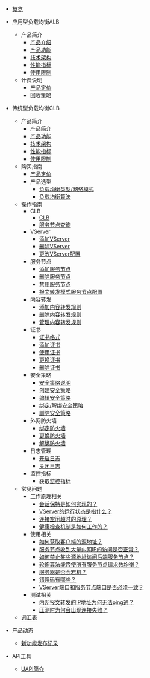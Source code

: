 
* [概览](/ulb/README)
* 应用型负载均衡ALB
  * 产品简介
    * [产品介绍](/ulb/alb/intro/whatisalb)
    * [产品功能](/ulb/alb/intro/function)
    * [技术架构](/ulb/alb/intro/architecture)
    * [性能指标](/ulb/alb/intro/performance)
    * [使用限制](/ulb/alb/intro/limit)
  * 计费说明
    * [产品定价](/ulb/alb/buy/charge)
    * [回收策略](/ulb/alb/buy/recyle)
 
* 传统型负载均衡CLB
  * 产品简介
    * [产品简介](/ulb/intro/whatisulb)
    * [产品功能](/ulb/intro/function)
    * [技术架构](/ulb/intro/architecture)
    * [性能指标](/ulb/intro/performance)
    * [使用限制](/ulb/intro/limit)
  * 购买指南
    * [产品定价](/ulb/fast/price)
    * 产品选型
        * [负载均衡类型/网络模式](/ulb/fast/createulb/networktype)
        * [负载均衡算法](/ulb/fast/createulb/algorithm)
  * 操作指南
    * CLB
      * [CLB](/ulb/guide/ulb/createulb)
      * [服务节点查询](/ulb/guide/ulb/querybackend)
    * VServer
      * [添加VServer](/ulb/guide/vserver/createvserver)
      * [删除VServer](/ulb/guide/vserver/deletevserver)
      * [更改VServer配置](/ulb/guide/vserver/editvserver)
    * 服务节点
      * [添加服务节点](/ulb/guide/realserver/addrealserver)
      * [删除服务节点](/ulb/guide/realserver/deleterealserver)
      * [禁用服务节点](/ulb/guide/realserver/disablerealserver)
      * [报文转发模式服务节点配置](/ulb/guide/realserver/editrealserver)
    * 内容转发
      * [添加内容转发规则](/ulb/guide/forwardpolicy/addrule)
      * [删除内容转发规则](/ulb/guide/forwardpolicy/deleterule)
      * [管理内容转发规则](/ulb/guide/forwardpolicy/editrule)
    * 证书
      * [证书格式](/ulb/guide/certificate/certificateformat)
      * [添加证书](/ulb/guide/certificate/addcertificate)
      * [使用证书](/ulb/guide/certificate/use)
      * [更换证书](/ulb/guide/certificate/replacecertificate)
      * [删除证书](/ulb/guide/certificate/deletecertificate)
    * 安全策略
      * [安全策略说明](/ulb/guide/securitypolicy/securitypolicy)
      * [创建安全策略](/ulb/guide/securitypolicy/addsecuritypolicy)
      * [编辑安全策略](/ulb/guide/securitypolicy/editsecuritypolicy)
      * [绑定/解绑安全策略](/ulb/guide/securitypolicy/usesecuritypolicy)
      * [删除安全策略](/ulb/guide/securitypolicy/deletesecuritypolicy)
    * 外网防火墙
      * [绑定防火墙](/ulb/guide/firewall/bindfirewall)
      * [更换防火墙](/ulb/guide/firewall/updatefirewall)
      * [解绑防火墙](/ulb/guide/firewall/unbindfirewall)
    * 日志管理
      * [开启日志](/ulb/guide/log/openlog)
      * [关闭日志](/ulb/guide/log/closelog)
    * 监控指标
      * [获取监控指标](/ulb/guide/ulbmonitor/getmonitoring)
  * 常见问题
    * 工作原理相关
      * [会话保持是如何实现的？](/ulb/faq/session)
      * [VServer的运行状态是指什么？](/ulb/faq/vserverstatus)
      * [连接空闲超时的原理？](/ulb/faq/idletimeout)
      * [健康检查机制是如何工作的？](/ulb/faq/ulbhealthcheck)
    * 使用相关
      * [如何获取客户端的源地址？](/ulb/faq/sourceip)
      * [服务节点收到大量内网IP的访问是否正常？](/ulb/faq/intranetip)
      * [如何禁止某些源地址访问后端服务节点？](/ulb/faq/firewall)
      * [轮询算法能否使所有服务节点请求数均衡？](/ulb/faq/pollingalgorithm)
      * [服务器是否会宕机？](/ulb/faq/ulbserver)
      * [错误码有哪些？](/ulb/faq/errorcode)
      * [VServer端口和服务节点端口是否必须一致？](/ulb/faq/vserverport)
    * 测试相关
      * [内网报文转发的IP地址为何无法ping通？](/ulb/faq/ping)
      * [压测时为何会出现连接失败？](/ulb/faq/pressuretest)
  * [词汇表](/ulb/glossary)    
* 产品动态
  * [新功能发布记录](ulb/releasenotes/newfunctions)
* API工具
    * [UAPI简介](/ulb/api/uapi)
    
    
        
